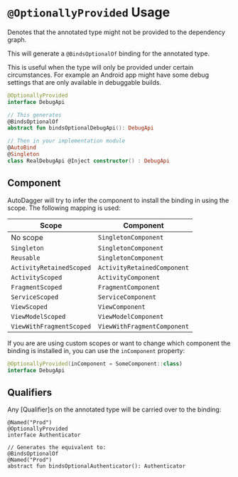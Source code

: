 # `@OptionallyProvided` Usage
Denotes that the annotated type might not be provided to the dependency graph.

This will generate a `@BindsOptionalOf` binding for the annotated type.

This is useful when the type will only be provided under certain circumstances. For example
an Android app might have some debug settings that are only available in debuggable builds.

```kotlin
@OptionallyProvided
interface DebugApi

// This generates
@BindsOptionalOf
abstract fun bindsOptionalDebugApi(): DebugApi

// Then in your implementation module
@AutoBind
@Singleton
class RealDebugApi @Inject constructor() : DebugApi
```

## Component
AutoDagger will try to infer the component to install the binding in using the scope. The following mapping is used:

| Scope                    | Component                   |
|--------------------------|-----------------------------|
| No scope                 | `SingletonComponent`        |
| `Singleton`              | `SingletonComponent`        |
| `Reusable`               | `SingletonComponent`        |
| `ActivityRetainedScoped` | `ActivityRetainedComponent` |
| `ActivityScoped`         | `ActivityComponent`         |
| `FragmentScoped`         | `FragmentComponent`         |
| `ServiceScoped`          | `ServiceComponent`          |
| `ViewScoped`             | `ViewComponent`             |
| `ViewModelScoped`        | `ViewModelComponent`        |
| `ViewWithFragmentScoped` | `ViewWithFragmentComponent` |

If you are are using custom scopes or want to change which component the binding is installed in, you can use the
`inComponent` property:
```kotlin
@OptionallyProvided(inComponent = SomeComponent::class)
interface DebugApi
```

## Qualifiers
Any [Qualifier]s on the annotated type will be carried over to the binding:
```
@Named("Prod")
@OptionallyProvided
interface Authenticator

// Generates the equivalent to:
@BindsOptionalOf
@Named("Prod")
abstract fun bindsOptionalAuthenticator(): Authenticator
```